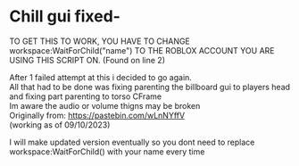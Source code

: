 # Chill gui fixed-
TO GET THIS TO WORK, YOU HAVE TO CHANGE workspace:WaitForChild("name") TO THE ROBLOX ACCOUNT YOU ARE USING THIS SCRIPT ON. (Found on line 2) <br>

After 1 failed attempt at this i decided to go again.<br>
All that had to be done was fixing parenting the billboard gui to players head and fixing part parenting to torso CFrame<br>
Im aware the audio or volume thigns may be broken<br>
Originally from: https://pastebin.com/wLnNYffV<br>
(working as of 09/10/2023) <br>

I will make updated version eventually so you dont need to replace workspace:WaitForChild() with your name every time<br>
